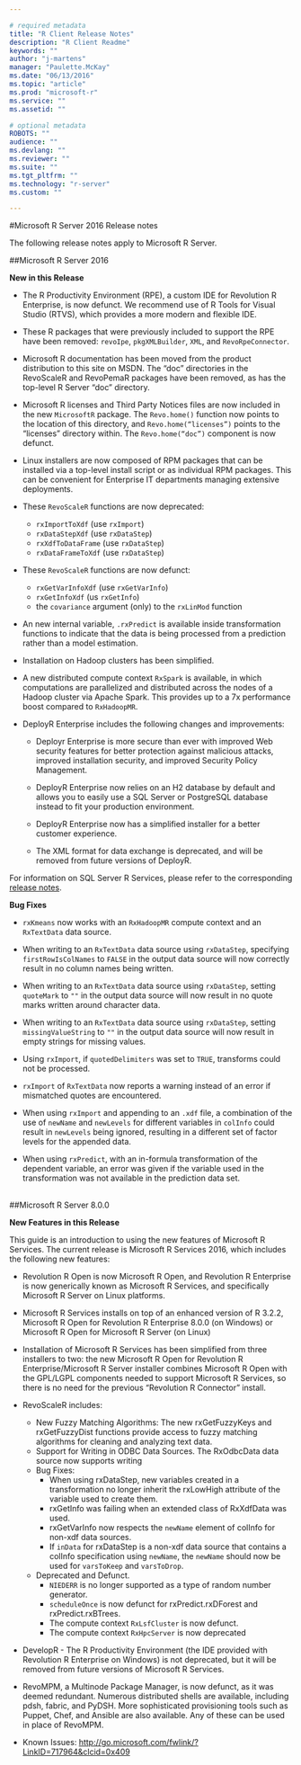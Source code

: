 ```yaml
---

# required metadata
title: "R Client Release Notes"
description: "R Client Readme"
keywords: ""
author: "j-martens"
manager: "Paulette.McKay"
ms.date: "06/13/2016"
ms.topic: "article"
ms.prod: "microsoft-r"
ms.service: ""
ms.assetid: ""

# optional metadata
ROBOTS: ""
audience: ""
ms.devlang: ""
ms.reviewer: ""
ms.suite: ""
ms.tgt_pltfrm: ""
ms.technology: "r-server"
ms.custom: ""

---
```


#Microsoft R Server 2016 Release notes

The following release notes apply to Microsoft R Server.

##Microsoft R Server 2016

**New in this Release**

+ The R Productivity Environment (RPE), a custom IDE for Revolution R Enterprise, is now defunct. We recommend use of R Tools for Visual Studio (RTVS), which provides a more modern and flexible IDE. 

+ These R packages that were previously included to support the RPE have been removed: `revoIpe`, `pkgXMLBuilder`, `XML`, and `RevoRpeConnector`. 
   
+ Microsoft R documentation has been moved from the product distribution to this site on MSDN. The “doc” directories in the RevoScaleR and RevoPemaR packages have been removed, as has the top-level R Server “doc” directory.

+ Microsoft R licenses and Third Party Notices files are now included in the new `MicrosoftR` package. The `Revo.home()` function now points to the location of this directory, and `Revo.home(“licenses”)` points to the “licenses” directory within. The `Revo.home(“doc”)` component is now defunct.

+ Linux installers are now composed of RPM packages that can be installed via a top-level install script or as individual RPM packages. This can be convenient for Enterprise IT departments managing extensive deployments.

+ These `RevoScaleR` functions are now deprecated:
	+ `rxImportToXdf` (use `rxImport`)
	+ `rxDataStepXdf` (use `rxDataStep`)
	+ `rxXdfToDataFrame` (use `rxDataStep`)
	+ `rxDataFrameToXdf` (use `rxDataStep`)

+ These `RevoScaleR` functions are now defunct:
	+ `rxGetVarInfoXdf` (use `rxGetVarInfo`)
	+ `rxGetInfoXdf` (us `rxGetInfo`)
	+ the `covariance` argument (only) to the `rxLinMod` function

+  An new internal variable, `.rxPredict` is available inside transformation functions to indicate that the data is being processed from a prediction rather than a model estimation.

+ Installation on Hadoop clusters has been simplified.

+ A new distributed compute context `RxSpark` is available, in which computations are parallelized and distributed across the nodes of a Hadoop cluster via Apache Spark. This provides up to a 7x performance boost compared to `RxHadoopMR`.

+ DeployR Enterprise includes the following changes and improvements:

  + Deployr Enterprise is more secure than ever with improved Web security features for better protection against malicious attacks, improved installation security, and improved Security Policy Management.

  + DeployR Enterprise now relies on an H2 database by default and allows you to easily use a SQL Server or PostgreSQL database instead to fit your production environment. 

  + DeployR Enterprise now has a simplified installer for a better customer experience.

  + The XML format for data exchange is deprecated, and will be removed from future versions of DeployR.

For information on SQL Server R Services, please refer to the corresponding [release notes](https://msdn.microsoft.com/en-us/library/mt604847.aspx). 

**Bug Fixes**

+ `rxKmeans` now works with an `RxHadoopMR` compute context and an `RxTextData` data source.
 
+ When writing to an `RxTextData` data source using
`rxDataStep`, specifying `firstRowIsColNames` to `FALSE` in
the output data source will now correctly result in no
column names being written.
 
+ When writing to an `RxTextData` data source using
`rxDataStep`, setting `quoteMark` to `""` in the output data
source will now result in no quote marks written around
character data.
 
+ When writing to an `RxTextData` data source using
`rxDataStep`, setting `missingValueString` to `""` in the
output data source will now result in empty strings for
missing values.
 
+ Using `rxImport`, if `quotedDelimiters` was set to `TRUE`,
transforms could not be processed.
 
+ `rxImport` of `RxTextData` now reports a warning instead of
an error if mismatched quotes are encountered.
 
+ When using `rxImport` and appending to an `.xdf` file, a
combination of the use of `newName` and `newLevels` for
different variables in `colInfo` could result in `newLevels`
being ignored, resulting in a different set of factor levels
for the appended data.
 
+ When using `rxPredict`, with an in-formula transformation of
the dependent variable, an error was given if the variable
used in the transformation was not available in the
prediction data set.

<br />
##Microsoft R Server 8.0.0

**New Features in this Release**

This guide is an introduction to using the new features of Microsoft R Services. The current release is Microsoft R Services 2016, which includes the following new features:

+ Revolution R Open is now Microsoft R Open, and Revolution R Enterprise is now generically known as Microsoft R Services, and specifically Microsoft R Server on Linux platforms.

+ Microsoft R Services installs on top of an enhanced version of R 3.2.2, Microsoft R Open for Revolution R Enterprise 8.0.0 (on Windows) or Microsoft R Open for Microsoft R Server (on Linux)

+ Installation of Microsoft R Services has been simplified from three installers to two: the new Microsoft R Open for Revolution R Enterprise/Microsoft R Server installer combines Microsoft R Open with the GPL/LGPL components needed to support Microsoft R Services, so there is no need for the previous “Revolution R Connector” install.

+ RevoScaleR includes:
    + New Fuzzy Matching Algorithms: The new rxGetFuzzyKeys and rxGetFuzzyDist functions provide access to fuzzy matching 
algorithms for cleaning and analyzing text data.
    + Support for Writing in ODBC Data Sources. The RxOdbcData data source now supports writing
    + Bug Fixes: 
        + When using rxDataStep, new variables created in a transformation no longer inherit the rxLowHigh attribute of the variable used to create them.
        + rxGetInfo was failing when an extended class of RxXdfData was used.
        + rxGetVarInfo now respects the `newName` element of colInfo for non-xdf data sources.
        + If `inData` for rxDataStep is a non-xdf data source that contains a colInfo specification using `newName`, the `newName` should now be used for `varsToKeep` and `varsToDrop`.
    + Deprecated and Defunct. 
        + `NIEDERR` is no longer supported as a type of random number generator.
        + `scheduleOnce` is now defunct for rxPredict.rxDForest and rxPredict.rxBTrees.
        + The compute context `RxLsfCluster` is now defunct.
        + The compute context `RxHpcServer` is now deprecated

+ DevelopR - The R Productivity Environment (the IDE provided with Revolution R Enterprise on Windows) is not deprecated, but it will be removed from future versions of Microsoft R Services.

+ RevoMPM, a Multinode Package Manager, is now defunct, as it was deemed redundant. Numerous distributed shells are available, including pdsh, fabric, and PyDSH. More sophisticated provisioning tools such as Puppet, Chef, and Ansible are also available. Any of these can be used in place of RevoMPM.

+ Known Issues: http://go.microsoft.com/fwlink/?LinkID=717964&clcid=0x409
